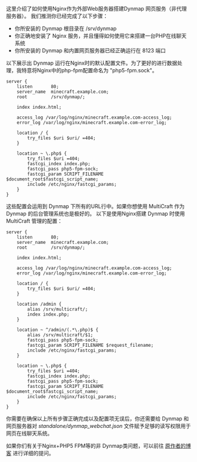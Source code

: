 这里介绍了如何使用Nginx作为外部Web服务器搭建Dynmap 网页服务（非代理服务器）。 
我们推测你已经完成了以下步骤：

- 你所安装的 Dynmap 根目录在 /srv/dynmap
- 你正确地安装了 Nginx 服务，并且懂得如何使用它来搭建一台PHP在线聊天系统
- 你所安装的 Dynmap 和内置网页服务器已经正确运行在 8123 端口

以下展示出 Dynmap 运行在Nginx时的默认配置文件。为了更好的进行数据处理，我特意将Nginx中的php-fpm配置命名为 "php5-fpm.sock"。

```
server {
    listen       80;
    server_name  minecraft.example.com;
    root         /srv/dynmap/;

    index index.html;

    access_log /var/log/nginx/minecraft.example.com-access_log;
    error_log /var/log/nginx/minecraft.example.com-error_log;

    location / {
        try_files $uri $uri/ =404;
    }

    location ~ \.php$ {
        try_files $uri =404;
        fastcgi_index index.php;
        fastcgi_pass php5-fpm-sock;
        fastcgi_param SCRIPT_FILENAME $document_root$fastcgi_script_name;
        include /etc/nginx/fastcgi_params;
    }
}
```

这些配置会运用到 Dynmap 下所有的URL行中。如果你想使用 MultiCraft 作为 Dynmap 的后台管理系统也是极好的。 以下是使用Nginx搭建 Dynmap 时使用 MultiCraft 管理的配置：

```
server {
    listen       80;
    server_name  minecraft.example.com;
    root         /srv/dynmap/;

    index index.html;

    access_log /var/log/nginx/minecraft.example.com-access_log;
    error_log /var/log/nginx/minecraft.example.com-error_log;

    location / {
        try_files $uri $uri/ =404;
    }

    location /admin {
        alias /srv/multicraft/;
        index index.php;
    }

    location ~ ^/admin/(.*\.php)$ {
        alias /srv/multicraft/$1;
        fastcgi_pass php5-fpm-sock;
        fastcgi_param SCRIPT_FILENAME $request_filename;
        include /etc/nginx/fastcgi_params;
    }

    location ~ \.php$ {
        try_files $uri =404;
        fastcgi_index index.php;
        fastcgi_pass php5-fpm-sock;
        fastcgi_param SCRIPT_FILENAME $document_root$fastcgi_script_name;
        include /etc/nginx/fastcgi_params;
    }
}
```

你需要在确保以上所有步骤正确完成以及配置项无误后，你还需要给 Dynmap 和网页服务器对 *standalone/dynmap_webchat.json* 文件赋予足够的读写权限用于网页在线聊天系统。

如果你们有关于Nginx+PHP5 FPM等的非 Dynmap类问题，可以前往 [原作者的博客](http://www.cryptkcoding.com/2011/08/running-wordpress-with-nginx-php-fpm-apc-and-varnish/) 进行详细的提问。
